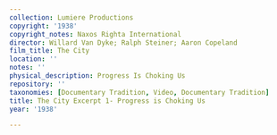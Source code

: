 ```yaml
---
collection: Lumiere Productions
copyright: '1938'
copyright_notes: Naxos Righta International
director: Willard Van Dyke; Ralph Steiner; Aaron Copeland
film_title: The City
location: ''
notes: ''
physical_description: Progress Is Choking Us
repository: ''
taxonomies: [Documentary Tradition, Video, Documentary Tradition]
title: The City Excerpt 1- Progress is Choking Us
year: '1938'

---
```

